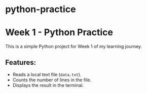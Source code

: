# python-practice
# Week 1 - Python Practice

This is a simple Python project for Week 1 of my learning journey.

## Features:
- Reads a local text file (`data.txt`).
- Counts the number of lines in the file.
- Displays the result in the terminal.